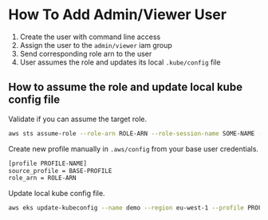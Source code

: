 # How To Add Admin/Viewer User

1. Create the user with command line access
2. Assign the user to the `admin/viewer` iam group
3. Send corresponding role arn to the user
4. User assumes the role and updates its local `.kube/config` file

## How to assume the role and update local kube config file

Validate if you can assume the target role.
```bash
aws sts assume-role --role-arn ROLE-ARN --role-session-name SOME-NAME --profile BASE-PROFILE
```

Create new profile manually in `.aws/config` from your base user credentials.
```txt
[profile PROFILE-NAME]
source_profile = BASE-PROFILE
role_arn = ROLE-ARN
```

Update local kube config file.
```bash
aws eks update-kubeconfig --name demo --region eu-west-1 --profile PROFILE-NAME
```

